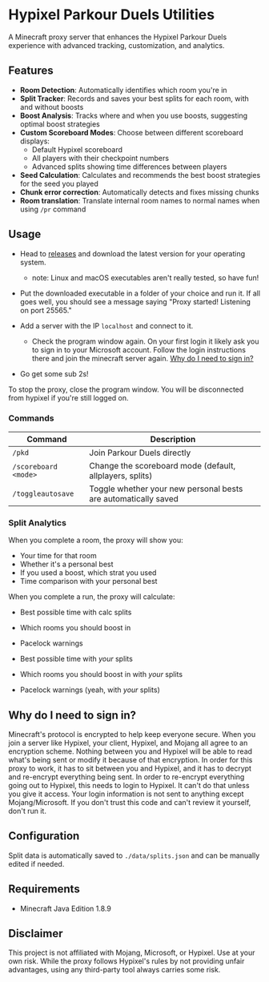 # Hypixel Parkour Duels Utilities

A Minecraft proxy server that enhances the Hypixel Parkour Duels experience with advanced tracking, customization, and analytics.

## Features

- **Room Detection**: Automatically identifies which room you're in
- **Split Tracker**: Records and saves your best splits for each room, with and without boosts
- **Boost Analysis**: Tracks where and when you use boosts, suggesting optimal boost strategies
- **Custom Scoreboard Modes**: Choose between different scoreboard displays:
  - Default Hypixel scoreboard
  - All players with their checkpoint numbers
  - Advanced splits showing time differences between players
- **Seed Calculation**: Calculates and recommends the best boost strategies for the seed you played
- **Chunk error correction**: Automatically detects and fixes missing chunks
- **Room translation**: Translate internal room names to normal names when using `/pr` command
## Usage

- Head to [releases](https://github.com/Real-Parkour-Helper/pkdutils/releases) and download the latest version for your operating system.

  - note: Linux and macOS executables aren't really tested, so have fun!

- Put the downloaded executable in a folder of your choice and run it. If all goes well, you should see a message saying "Proxy started! Listening on port 25565."
- Add a server with the IP `localhost` and connect to it.

  - Check the program window again. On your first login it likely ask you to sign in to your Microsoft account. Follow the login instructions there and join the minecraft server again. [Why do I need to sign in?](#Why-do-I-need-to-sign-in)

- Go get some sub 2s!

To stop the proxy, close the program window. You will be disconnected from hypixel if you're still logged on.

### Commands

| Command              | Description                                                    |
| -------------------- | -------------------------------------------------------------- |
| `/pkd`               | Join Parkour Duels directly                                    |
| `/scoreboard <mode>` | Change the scoreboard mode (default, allplayers, splits)       |
| `/toggleautosave`    | Toggle whether your new personal bests are automatically saved |

### Split Analytics

When you complete a room, the proxy will show you:

- Your time for that room
- Whether it's a personal best
- If you used a boost, which strat you used
- Time comparison with your personal best

When you complete a run, the proxy will calculate:

- Best possible time with calc splits
- Which rooms you should boost in
- Pacelock warnings

- Best possible time with _your_ splits
- Which rooms you should boost in with _your_ splits
- Pacelock warnings (yeah, with _your_ splits)

## Why do I need to sign in?

Minecraft's protocol is encrypted to help keep everyone secure. When you join a server like Hypixel, your client, Hypixel, and Mojang all agree to an encryption scheme. Nothing between you and Hypixel will be able to read what's being sent or modify it because of that encryption. In order for this proxy to work, it has to sit between you and Hypixel, and it has to decrypt and re-encrypt everything being sent. In order to re-encrypt everything going out to Hypixel, this needs to login to Hypixel. It can't do that unless you give it access.
Your login information is not sent to anything except Mojang/Microsoft. If you don't trust this code and can't review it yourself, don't run it.

## Configuration

Split data is automatically saved to `./data/splits.json` and can be manually edited if needed.

## Requirements

- Minecraft Java Edition 1.8.9

## Disclaimer

This project is not affiliated with Mojang, Microsoft, or Hypixel. Use at your own risk. While the proxy follows Hypixel's rules by not providing unfair advantages, using any third-party tool always carries some risk.
